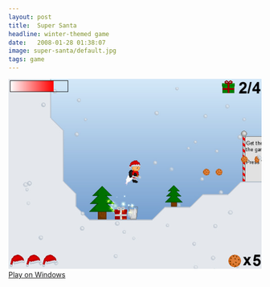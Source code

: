 ```yaml
---
layout: post
title:  Super Santa
headline: winter-themed game
date:   2008-01-28 01:38:07
image: super-santa/default.jpg
tags: game
---
```


<img src="/images/super-santa/gameplay.jpg" alt="Super Santa - Gameplay" />

<a class="button" href="https://www.dropbox.com/s/kuq4l4g7i6jdf7w/Super%20Santa.zip?dl=0">
  Play on Windows
</a>

